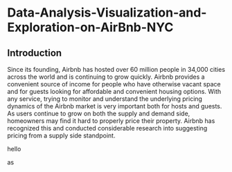 # Data-Analysis-Visualization-and-Exploration-on-AirBnb-NYC
## Introduction
Since its founding, Airbnb has hosted over 60 million people in 34,000 cities across the world and is continuing to grow quickly. Airbnb provides a convenient source of income for people who have otherwise vacant space and for guests looking for affordable and convenient housing options. With any service, trying to monitor and understand the underlying pricing dynamics of the Airbnb market is very important both for hosts and guests. As users continue to grow on both the supply and demand side, homeowners may find it hard to properly price their property. Airbnb has recognized this and conducted considerable research into suggesting pricing from a supply side standpoint.

hello

as
